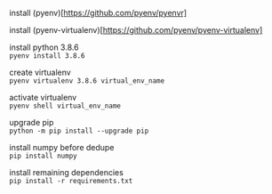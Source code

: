 install (pyenv)[https://github.com/pyenv/pyenvr]

install (pyenv-virtualenv)[https://github.com/pyenv/pyenv-virtualenv]

install python 3.8.6  
`pyenv install 3.8.6`

create virtualenv  
`pyenv virtualenv 3.8.6 virtual_env_name`

activate virtualenv  
`pyenv shell virtual_env_name`

upgrade pip  
`python -m pip install --upgrade pip`

install numpy before dedupe  
`pip install numpy`

install remaining dependencies  
`pip install -r requirements.txt`
